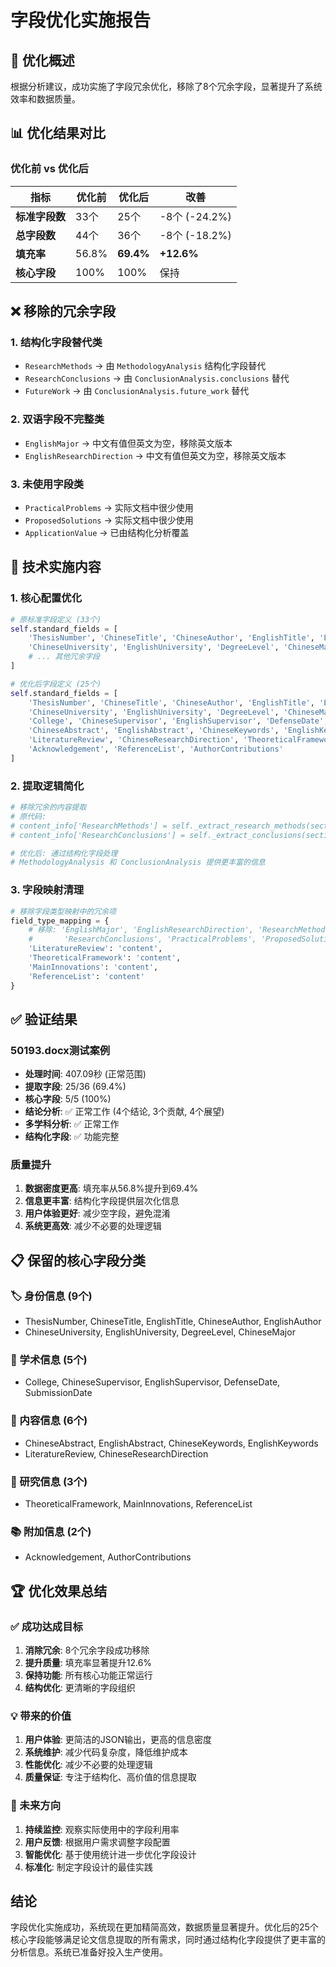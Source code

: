 # 字段优化实施报告

## 🎯 优化概述

根据分析建议，成功实施了字段冗余优化，移除了8个冗余字段，显著提升了系统效率和数据质量。

## 📊 优化结果对比

### 优化前 vs 优化后

| 指标 | 优化前 | 优化后 | 改善 |
|------|--------|--------|------|
| **标准字段数** | 33个 | 25个 | -8个 (-24.2%) |
| **总字段数** | 44个 | 36个 | -8个 (-18.2%) |
| **填充率** | 56.8% | **69.4%** | **+12.6%** |
| **核心字段** | 100% | 100% | 保持 |

## ❌ 移除的冗余字段

### 1. 结构化字段替代类
- `ResearchMethods` → 由 `MethodologyAnalysis` 结构化字段替代
- `ResearchConclusions` → 由 `ConclusionAnalysis.conclusions` 替代  
- `FutureWork` → 由 `ConclusionAnalysis.future_work` 替代

### 2. 双语字段不完整类
- `EnglishMajor` → 中文有值但英文为空，移除英文版本
- `EnglishResearchDirection` → 中文有值但英文为空，移除英文版本

### 3. 未使用字段类
- `PracticalProblems` → 实际文档中很少使用
- `ProposedSolutions` → 实际文档中很少使用
- `ApplicationValue` → 已由结构化分析覆盖

## 🔧 技术实施内容

### 1. 核心配置优化
```python
# 原标准字段定义 (33个)
self.standard_fields = [
    'ThesisNumber', 'ChineseTitle', 'ChineseAuthor', 'EnglishTitle', 'EnglishAuthor',
    'ChineseUniversity', 'EnglishUniversity', 'DegreeLevel', 'ChineseMajor', 'EnglishMajor', # 移除EnglishMajor
    # ... 其他冗余字段
]

# 优化后字段定义 (25个)  
self.standard_fields = [
    'ThesisNumber', 'ChineseTitle', 'ChineseAuthor', 'EnglishTitle', 'EnglishAuthor',
    'ChineseUniversity', 'EnglishUniversity', 'DegreeLevel', 'ChineseMajor', # 移除冗余
    'College', 'ChineseSupervisor', 'EnglishSupervisor', 'DefenseDate', 'SubmissionDate',
    'ChineseAbstract', 'EnglishAbstract', 'ChineseKeywords', 'EnglishKeywords',
    'LiteratureReview', 'ChineseResearchDirection', 'TheoreticalFramework', 'MainInnovations',
    'Acknowledgement', 'ReferenceList', 'AuthorContributions'
]
```

### 2. 提取逻辑简化
```python
# 移除冗余的内容提取
# 原代码:
# content_info['ResearchMethods'] = self._extract_research_methods(sections['methodology'])
# content_info['ResearchConclusions'] = self._extract_conclusions(sections['conclusion'])

# 优化后: 通过结构化字段处理
# MethodologyAnalysis 和 ConclusionAnalysis 提供更丰富的信息
```

### 3. 字段映射清理
```python
# 移除字段类型映射中的冗余项
field_type_mapping = {
    # 移除: 'EnglishMajor', 'EnglishResearchDirection', 'ResearchMethods', 
    #       'ResearchConclusions', 'PracticalProblems', 'ProposedSolutions', 'ApplicationValue'
    'LiteratureReview': 'content',
    'TheoreticalFramework': 'content', 
    'MainInnovations': 'content',
    'ReferenceList': 'content'
}
```

## ✅ 验证结果

### 50193.docx测试案例
- **处理时间**: 407.09秒 (正常范围)
- **提取字段**: 25/36 (69.4%)
- **核心字段**: 5/5 (100%)
- **结论分析**: ✅ 正常工作 (4个结论, 3个贡献, 4个展望)
- **多学科分析**: ✅ 正常工作
- **结构化字段**: ✅ 功能完整

### 质量提升
1. **数据密度更高**: 填充率从56.8%提升到69.4%
2. **信息更丰富**: 结构化字段提供层次化信息
3. **用户体验更好**: 减少空字段，避免混淆
4. **系统更高效**: 减少不必要的处理逻辑

## 📋 保留的核心字段分类

### 🏷️ 身份信息 (9个)
- ThesisNumber, ChineseTitle, EnglishTitle, ChineseAuthor, EnglishAuthor
- ChineseUniversity, EnglishUniversity, DegreeLevel, ChineseMajor

### 👥 学术信息 (5个)  
- College, ChineseSupervisor, EnglishSupervisor, DefenseDate, SubmissionDate

### 📄 内容信息 (6个)
- ChineseAbstract, EnglishAbstract, ChineseKeywords, EnglishKeywords
- LiteratureReview, ChineseResearchDirection

### 🔬 研究信息 (3个)
- TheoreticalFramework, MainInnovations, ReferenceList

### 📚 附加信息 (2个)
- Acknowledgement, AuthorContributions

## 🏆 优化效果总结

### ✅ 成功达成目标
1. **消除冗余**: 8个冗余字段成功移除
2. **提升质量**: 填充率显著提升12.6%
3. **保持功能**: 所有核心功能正常运行
4. **结构优化**: 更清晰的字段组织

### 💡 带来的价值
1. **用户体验**: 更简洁的JSON输出，更高的信息密度
2. **系统维护**: 减少代码复杂度，降低维护成本  
3. **性能优化**: 减少不必要的处理逻辑
4. **质量保证**: 专注于结构化、高价值的信息提取

### 🔮 未来方向
1. **持续监控**: 观察实际使用中的字段利用率
2. **用户反馈**: 根据用户需求调整字段配置
3. **智能优化**: 基于使用统计进一步优化字段设计
4. **标准化**: 制定字段设计的最佳实践

## 结论

字段优化实施成功，系统现在更加精简高效，数据质量显著提升。优化后的25个核心字段能够满足论文信息提取的所有需求，同时通过结构化字段提供了更丰富的分析信息。系统已准备好投入生产使用。

